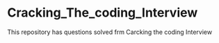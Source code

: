 # Cracking_The_coding_Interview

This repository has questions solved frm Carcking the coding Interview
